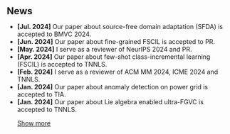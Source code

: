 <h1 id="news"></h1>

<h2 style="margin: 60px 0px 10px;">News</h2>

<ul>
<li><strong>[Jul. 2024]</strong> Our paper about source-free domain adaptation (SFDA) is accepted to BMVC 2024.</li>
<li><strong>[Jun. 2024]</strong> Our paper about fine-grained FSCIL is accepted to PR.</li>
<li><strong>[May. 2024]</strong> I serve as a reviewer of NeurIPS 2024 and PR.</li>
<li><strong>[Apr. 2024]</strong> Our paper about few-shot class-incremental learning (FSCIL) is accepted to TNNLS.</li>
<li><strong>[Feb. 2024]</strong> I serve as a reviewer of ACM MM 2024, ICME 2024 and TNNLS.</li>
<li><strong>[Jan. 2024]</strong> Our paper about anomaly detection on power grid is accepted to TIA.</li>
<li><strong>[Jan. 2024]</strong> Our paper about Lie algebra enabled ultra-FGVC is accepted to TNNLS.</li>

<a href="javascript:toggleVisibility('newsmore')" id="toggleButton">Show more</a>
<div id="newsmore" style="display:none">

<li><strong>[Dec. 2023]</strong> I serve as a reviewer of CVPR 2024.</li>
<li><strong>[Jun. 2023]</strong> Our ARC Research Hub has won the 2023 Global Innovation and Entrepreneurship Team of the Year (Rising Star) Award.</li>
<li><strong>[Oct. 2022]</strong> Our paper about incremental learning on ultra-FGVC is accepted to WACV.</li>
<!-- <li><strong>[Sep. 2021]</strong> Our paper about fine-grained classification is accepted to DICTA.</li> -->
<li><strong>[Dec. 2020]</strong> Our paper about frequency response analysis of modern air conditioners is accepted to TSG.</li>

</div>

</ul>

<script>
  function toggleVisibility(id) {
    var element = document.getElementById(id);
    var button = document.getElementById('toggleButton');
    if (element.style.display === 'none') {
      element.style.display = 'block';
      button.innerText = 'Show less';
    } else {
      element.style.display = 'none';
      button.innerText = 'Show more';
    }
  }
</script>